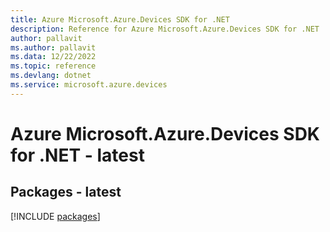 ```yaml
---
title: Azure Microsoft.Azure.Devices SDK for .NET
description: Reference for Azure Microsoft.Azure.Devices SDK for .NET
author: pallavit
ms.author: pallavit
ms.data: 12/22/2022
ms.topic: reference
ms.devlang: dotnet
ms.service: microsoft.azure.devices
---
```

# Azure Microsoft.Azure.Devices SDK for .NET - latest
## Packages - latest
[!INCLUDE [packages](microsoft.azure.devices-index.md)]
